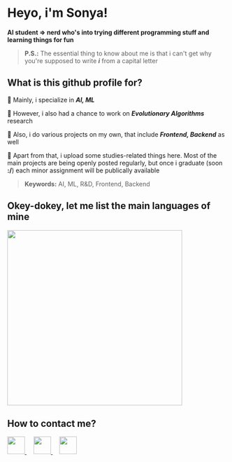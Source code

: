 # Heyo, i'm Sonya!
**AI student => nerd who's into trying different programming stuff and learning things for fun**

> **P.S.:** The essential thing to know about me is that i can't get why you're supposed to write ___i___ from a capital letter

## What is this github profile for?

:turtle: Mainly, i specialize in ***AI, ML***

:turtle: However, i also had a chance to work on ***Evolutionary Algorithms*** research

:turtle: Also, i do various projects on my own, that include ***Frontend, Backend*** as well

:turtle: Apart from that, i upload some studies-related things here. Most of the main projects are being openly posted regularly, but once i graduate (soon  **:/**) each minor assignment will be publically available

> **Keywords:** AI, ML, R&D, Frontend, Backend

## Okey-dokey, let me list the main languages of mine

<img src="https://github-readme-stats.vercel.app/api/top-langs/?username=allsuitablenamesarealreadytaken&hide=css,html,jupyter%20notebook,purebasic,tex&theme=tokyonight&count-private=true&layout=compact" width="400"/>

## How to contact me?

<a href="https://www.linkedin.com/in/sofya-aksenyuk/">
    <img height="40" width="40" src="https://cdn2.iconfinder.com/data/icons/social-icon-3/512/social_style_3_in-306.png"/>
</a>
&nbsp
&nbsp
<a href="https://discordapp.com/users/sonya#0690">
    <img height="40" width="40" src="https://cdn2.iconfinder.com/data/icons/gaming-platforms-squircle/250/discord_squircle-512.png"/>
</a>
&nbsp
&nbsp
<a href="mailto:aksenyuk.sofya@gmail.com">
    <img height="40" width="40" src="https://cdn2.iconfinder.com/data/icons/social-media-2304/64/06-gmail-512.png"/>
</a>
